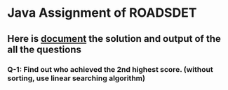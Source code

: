 # Java Assignment of ROADSDET 
## Here is [document](https://docs.google.com/document/d/1PNzjOJflIELnIrFlSXgSI-hNwXHuTP4_uW9nqXf-byk/edit?usp=sharing) the solution and output of the all the questions
### Q-1: Find out who achieved the 2nd highest score. (without sorting, use linear searching algorithm)
